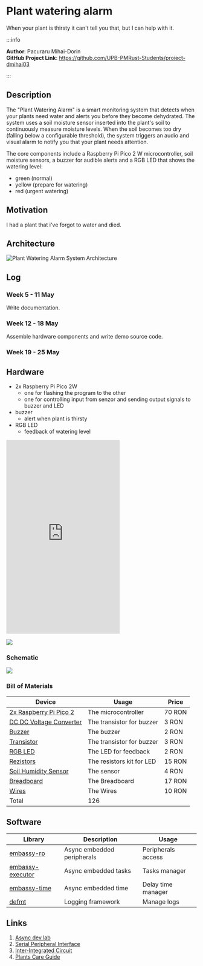 # Plant watering alarm
When your plant is thirsty it can't tell you that, but I can help with it.

:::info

**Author**: Pacuraru Mihai-Dorin \
**GitHub Project Link**: https://github.com/UPB-PMRust-Students/proiect-dmihai03

:::

## Description

The "Plant Watering Alarm" is a smart monitoring system that detects when your plants need water and alerts you before they become dehydrated. The system uses a soil moisture sensor inserted into the plant's soil to continuously measure moisture levels. When the soil becomes too dry (falling below a configurable threshold), the system triggers an audio and visual alarm to notify you that your plant needs attention.

The core components include a Raspberry Pi Pico 2 W microcontroller, soil moisture sensors, a buzzer for audible alerts and a RGB LED that shows the watering level:
- green (normal)
- yellow (prepare for watering)
- red (urgent watering)


## Motivation

I had a plant that i've forgot to water and died.

## Architecture 

![Plant Watering Alarm System Architecture](architecture.svg)

## Log

<!-- write your progress here every week -->

### Week 5 - 11 May

Write documentation.

### Week 12 - 18 May

Assemble hardware components and write demo source code.

### Week 19 - 25 May

## Hardware

- 2x Raspberry Pi Pico 2W
    - one for flashing the program to the other
    - one for controlling input from senzor and sending output signals to buzzer and LED
- buzzer
    - alert when plant is thirsty
- RGB LED
    - feedback of watering level

<!-- [![](https://markdown-videos-api.jorgenkh.no/youtube/EuqZ8Y21hg4)](https://youtu.be/EuqZ8Y21hg4) -->

<iframe width="auto" height="512" src="https://www.youtube.com/embed/EuqZ8Y21hg4?si=xL99fmc-H0W0BoAg" title="YouTube video player" frameborder="0" allow="accelerometer; autoplay; clipboard-write; encrypted-media; gyroscope; picture-in-picture; web-share" referrerpolicy="strict-origin-when-cross-origin" allowfullscreen></iframe>

![](demo.webp)

### Schematic
![](schematic.svg)

### Bill of Materials

<!-- Fill out this table with all the hardware components that you might need.

The format is 
```
| [Device](link://to/device) | This is used ... | [price](link://to/store) |

```

-->

| Device | Usage | Price |
|--------|--------|-------|
| [2x Raspberry Pi Pico 2](https://www.tme.eu/ro/details/sc1632/raspberry-pi-sisteme-incorporate/raspberry-pi/raspberry-pi-pico-2-with-header/) | The microcontroller | 70 RON |
| [DC DC Voltage Converter](https://www.emag.ro/tranzistor-2n2222am-npn-se2312151536/pd/DKHH5TYBM/) | The transistor for buzzer | 3 RON |
| [Buzzer](https://www.emag.ro/buzzer-activ-12v-compatibil-arduino-raspberry-oky0151-oky0151-1/pd/D2KJNNMBM/?ref=embedding_similar_model_1_1&provider=rec&recid=rec_102_2799c2c87a26676847d5aa996bad6a8432c1cbf753de8447ade35beed1e6cfe5_1746002555&scenario_ID=102) | The buzzer | 2 RON |
| [Transistor](https://www.emag.ro/tranzistor-2n2222am-npn-se2312151536/pd/DKHH5TYBM/) | The transistor for buzzer | 3 RON |
| [RGB LED](https://sigmanortec.ro/led-rgb-10mm-catod-comun?SubmitCurrency=1&id_currency=2) | The LED for feedback | 2 RON |
| [Rezistors](https://www.optimusdigital.ro/ro/componente-electronice-rezistoare/10928-plusivo-kit-250-buc-rezistoare.html?search_query=rezistor&results=110) | The resistors kit for LED | 15 RON |
| [Soil Humidity Sensor](https://sigmanortec.ro/Senzor-umiditate-sol-higrometru-p125814620?SubmitCurrency=1&id_currency=2&gQT=1) | The sensor | 4 RON |
| [Breadboard](https://www.emag.ro/breadboard-400-puncte-ai059-s69/pd/DRJ66JBBM/?ref=sponsored_products_search_r_1_1&recid=recads_1_3f8bcd3d0d1fce50ce875c811f44c8b37341887cf1698acd0193b6f39e905ded_1746374198&aid=d0eeaed2-9c23-11ef-9ec5-023c6ef0a87b_eyJicGQiOjAuMTN9-64d0f1bc2be845562de29773259d5d2f4c3408ca51e59b1cb3a0201b8d7c9467&oid=50658364&scenario_ID=1#reviews-section) | The Breadboard | 17 RON |
| [Wires](https://www.emag.ro/10-x-fire-dupont-tata-tata-20cm-cl55/pd/DV8M9WBBM/?ref=history-shopping_422378681_12161_1) | The Wires | 10 RON |
| Total | 126 |

## Software

| Library | Description | Usage |
|---------|-------------|-------|
| [embassy-rp](https://github.com/almindor/st7789) | Async embedded peripherals | Peripherals access |
| [embassy-executor](https://crates.io/crates/embassy-executor) | Async embedded tasks | Tasks manager |
| [embassy-time](https://docs.rs/embassy-time/latest/embassy_time/) | Async embedded time | Delay time manager |
| [defmt](https://docs.rs/defmt/latest/defmt/) | Logging framework | Manage logs |

## Links

<!-- Add a few links that inspired you and that you think you will use for your project -->

1. [Async dev lab](https://pmrust.pages.upb.ro/docs/acs_cc/lab/04)
2. [Serial Peripheral Interface](https://pmrust.pages.upb.ro/docs/acs_cc/lab/05)
3. [Inter-Integrated Circuit](https://pmrust.pages.upb.ro/docs/acs_cc/lab/06)
4. [Plants Care Guide](https://plnts.com/en/care/doctor/temperature-and-humidity)
